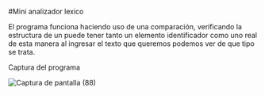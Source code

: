 #Mini analizador lexico 

El programa funciona haciendo uso de una comparación, verificando la estructura de un puede tener tanto un elemento identificador como uno real de esta manera al ingresar el texto que queremos podemos ver de que tipo se trata. 

Captura del programa 

![Captura de pantalla (88)](https://user-images.githubusercontent.com/123122353/213877036-4ee0d87b-934c-4b6b-8d53-80b1bf5e5360.png)
